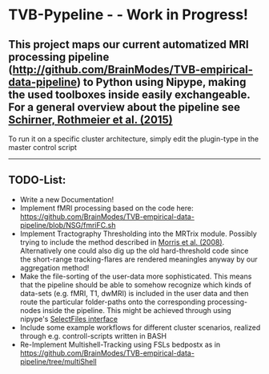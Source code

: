 # TVB-Pypeline - - Work in Progress!

This project maps our current automatized MRI processing pipeline (http://github.com/BrainModes/TVB-empirical-data-pipeline) 
to Python using Nipype, making the used toolboxes inside easily exchangeable.
For a general overview about the pipeline see [Schirner, Rothmeier et al. (2015)](http://www.sciencedirect.com/science/article/pii/S1053811915002505)
----------


To run it on a specific cluster architecture, simply edit the plugin-type in the master control script

----------

## TODO-List:
+ Write a new Documentation!
+ Implement fMRI processing based on the code here: https://github.com/BrainModes/TVB-empirical-data-pipeline/blob/NSG/fmriFC.sh
+ Implement Tractography Thresholding into the MRTrix module. Possibly trying to include the method described in [Morris et al. (2008)](http://www.sciencedirect.com/science/article/pii/S1053811908007301). Alternatively one could also dig up the old hard-threshold code since the short-range tracking-flares are rendered meaningles anyway by our aggregation method!
+ Make the file-sorting of the user-data more sophisticated. This means that the pipeline should be able to somehow recognize which kinds of data-sets (e.g. fMRI, T1, dwMRI) is included in the user data and then route the particular folder-paths onto the corresponding processing-nodes inside the pipeline. This might be achieved through using nipype's [SelectFiles interface](http://nipy.org/nipype/users/select_files.html)
+ Include some example workflows for different cluster scenarios, realized through e.g. controll-scripts written in BASH
+ Re-Implement Multishell-Tracking using FSLs bedpostx as in https://github.com/BrainModes/TVB-empirical-data-pipeline/tree/multiShell
